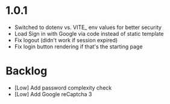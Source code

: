 # 1.0.1

* Switched to dotenv vs. VITE_ env values for better security
* Load Sign in with Google via code instead of static template
* Fix logout (didn't work if session expired)
* Fix login button rendering if that's the starting page

# Backlog

* [Low] Add password complexity check
* [Low] Add Google reCaptcha 3